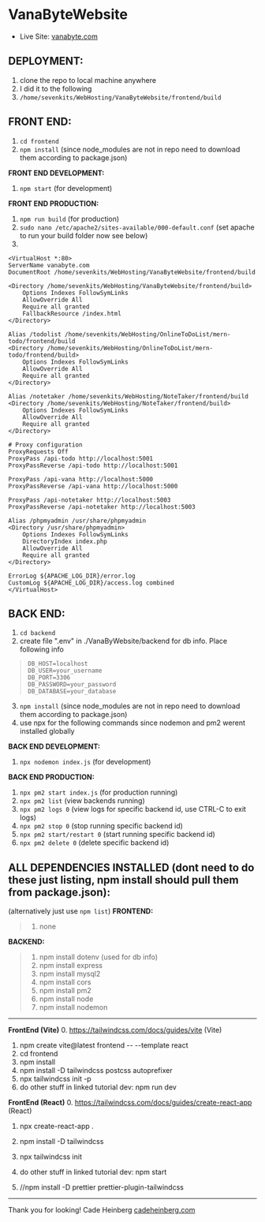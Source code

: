# VanaByteWebsite
- Live Site: [vanabyte.com](http://vanabyte.com/)

## **DEPLOYMENT:**
 1. clone the repo to local machine anywhere
 2. I did it to the following
 3. `/home/sevenkits/WebHosting/VanaByteWebsite/frontend/build`

## **FRONT END:**
1. `cd frontend`
2. `npm install` (since node_modules are not in repo need to download them according to package.json)

**FRONT END DEVELOPMENT:**
 1. `npm start` (for development)

**FRONT END PRODUCTION:**
 1. `npm run build` (for production)
 2. `sudo nano /etc/apache2/sites-available/000-default.conf` (set apache to run your build folder now see below)
6. 



    <VirtualHost *:80>
    ServerName vanabyte.com
    DocumentRoot /home/sevenkits/WebHosting/VanaByteWebsite/frontend/build

    <Directory /home/sevenkits/WebHosting/VanaByteWebsite/frontend/build>
        Options Indexes FollowSymLinks
        AllowOverride All
        Require all granted
        FallbackResource /index.html
    </Directory>

    Alias /todolist /home/sevenkits/WebHosting/OnlineToDoList/mern-todo/frontend/build
    <Directory /home/sevenkits/WebHosting/OnlineToDoList/mern-todo/frontend/build>
        Options Indexes FollowSymLinks
        AllowOverride All
        Require all granted
    </Directory>

    Alias /notetaker /home/sevenkits/WebHosting/NoteTaker/frontend/build
    <Directory /home/sevenkits/WebHosting/NoteTaker/frontend/build>
        Options Indexes FollowSymLinks
        AllowOverride All
        Require all granted
    </Directory>

    # Proxy configuration
    ProxyRequests Off
    ProxyPass /api-todo http://localhost:5001
    ProxyPassReverse /api-todo http://localhost:5001

    ProxyPass /api-vana http://localhost:5000
    ProxyPassReverse /api-vana http://localhost:5000

    ProxyPass /api-notetaker http://localhost:5003
    ProxyPassReverse /api-notetaker http://localhost:5003

    Alias /phpmyadmin /usr/share/phpmyadmin
    <Directory /usr/share/phpmyadmin>
        Options Indexes FollowSymLinks
        DirectoryIndex index.php
        AllowOverride All
        Require all granted
    </Directory>

    ErrorLog ${APACHE_LOG_DIR}/error.log
    CustomLog ${APACHE_LOG_DIR}/access.log combined
    </VirtualHost>





## **BACK END:**
1. `cd backend`
2. create file ".env" in ./VanaByWebsite/backend for db info. Place following info
>     DB_HOST=localhost
>     DB_USER=your_username
>     DB_PORT=3306
>     DB_PASSWORD=your_password
>     DB_DATABASE=your_database
3. `npm install` (since node_modules are not in repo need to download them according to package.json)
4. use npx for the following commands since nodemon and pm2 werent installed globally

**BACK END DEVELOPMENT:** 
1. `npx nodemon index.js` (for development)

**BACK END PRODUCTION:** 
1. `npx pm2 start index.js` (for production running)
2. `npx pm2 list` (view backends running)
3. `npx pm2 logs 0` (view logs for specific backend id, use CTRL-C to exit logs)
4. `npx pm2 stop 0` (stop running specific backend id)
5. `npx pm2 start/restart 0` (start running specific backend id)
6. `npx pm2 delete 0` (delete specific backend id)

## **ALL DEPENDENCIES INSTALLED (dont need to do these just listing, npm install should pull them from package.json):**
(alternatively just use `npm list`)
**FRONTEND:**
> 1. none

**BACKEND:**
> 1. npm install dotenv (used for db info)
> 2. npm install express
> 3. npm install mysql2
> 4. npm install cors
> 5. npm install pm2
> 6. npm install node
> 6. npm install nodemon

----------------------------------------------------------------------------------------
**FrontEnd (Vite)**
0. https://tailwindcss.com/docs/guides/vite (Vite)
1. npm create vite@latest frontend -- --template react
2. cd frontend
3. npm install
4. npm install -D tailwindcss postcss autoprefixer
5. npx tailwindcss init -p
6. do other stuff in linked tutorial
dev: npm run dev

**FrontEnd (React)**
0. https://tailwindcss.com/docs/guides/create-react-app (React)
1. npx create-react-app .
2. npm install -D tailwindcss
3. npx tailwindcss init
6. do other stuff in linked tutorial
dev: npm start

7. //npm install -D prettier prettier-plugin-tailwindcss
----------------------------------------------------------------------------------------

Thank you for looking!
Cade Heinberg
[cadeheinberg.com](http://cadeheinberg.com/)
